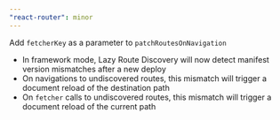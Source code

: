 ```yaml
---
"react-router": minor
---
```


Add `fetcherKey` as a parameter to `patchRoutesOnNavigation`

- In framework mode, Lazy Route Discovery will now detect manifest version mismatches after a new deploy
- On navigations to undiscovered routes, this mismatch will trigger a document reload of the destination path
- On `fetcher` calls to undiscovered routes, this mismatch will trigger a document reload of the current path
